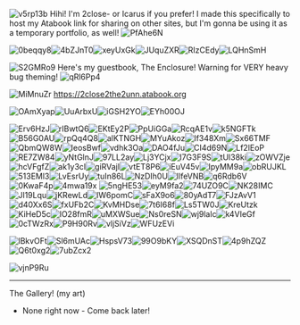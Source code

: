 ![v5rp13b](https://github.com/user-attachments/assets/105f83f9-3a28-4cc4-8fa2-9a16a4d07bec) Hihi! I'm 2close- or Icarus if you prefer! I made this specifically to host my Atabook link for sharing on other sites, but I'm gonna be using it as a temporary portfolio, as well! ![PfAhe6N](https://github.com/user-attachments/assets/cac9bc6c-b645-446c-bb94-9499316f2066)

![0beqqy8](https://github.com/user-attachments/assets/99d766f0-31b3-4d02-a744-b9035218641a)![4bZJnT0](https://github.com/user-attachments/assets/ad129b08-2e4e-4f05-a4d1-d683d52c78c7)![xeyUxGk](https://github.com/user-attachments/assets/9b2a80b5-3b1a-495e-a619-d77824da21d0)![JUquZXR](https://github.com/user-attachments/assets/fcaa2ce8-5e20-43c2-a4bf-1b0a1aa752e3)![RIzCEdy](https://github.com/user-attachments/assets/697eb76d-92d7-4601-ad62-9a857168667d)![LQHnSmH](https://github.com/user-attachments/assets/05185b65-c70c-47d6-8fce-f1853d0584b5)

![S2GMRo9](https://github.com/user-attachments/assets/ab6fae40-ad55-43aa-bf6b-9a91ce230a20) Here's my guestbook, The Enclosure! Warning for VERY heavy bug theming! ![qRl6Pp4](https://github.com/user-attachments/assets/54ff4449-4cf6-4591-bda6-cf72af138ccc)

![MiMnuZr](https://github.com/user-attachments/assets/d00fb303-959d-4c55-92f9-90058af45e4d) https://2close2the2unn.atabook.org

![OAmXyap](https://github.com/user-attachments/assets/829e2201-e8b3-4d3b-9c99-61169dd500d1)![UuArbxU](https://github.com/user-attachments/assets/148592c3-d012-4cd8-b3ae-e8b2f751520c)![iGSH2YO](https://github.com/user-attachments/assets/b05a8abc-45fc-4d13-a562-6c25404cd714)![EYh00OJ](https://github.com/user-attachments/assets/862d4f1a-6659-4da4-a662-58e160c48967)

![Erv6HzJ](https://github.com/user-attachments/assets/a3264fae-8ec9-4455-ba47-66d269adcc19)![rIBwtQ6](https://github.com/user-attachments/assets/684f5145-ae71-48b5-9cef-5b779582e452)![EKtEy2P](https://github.com/user-attachments/assets/aa49a227-7246-41bf-9bee-4963fa4dd569)![PpUiGGa](https://github.com/user-attachments/assets/c37ed2aa-2c96-4465-9cd1-629a73291222)![RcqAE1v](https://github.com/user-attachments/assets/5eee3182-2978-49fb-971d-73cf632f80b8)![k5NGFTk](https://github.com/user-attachments/assets/14ea6e6a-cf78-4fb9-9a28-a305b0d643f5)![B56G0AU](https://github.com/user-attachments/assets/0842e115-cb0e-4f58-9172-491c0de40a76)![rpQq4Q8](https://github.com/user-attachments/assets/9ef780f6-f792-413f-8e0a-26718d97e654)![alKTNGH](https://github.com/user-attachments/assets/4fe54ec3-3467-4dc2-810f-cc43d4be8351)![MYuAkoz](https://github.com/user-attachments/assets/e864cc41-d77e-44ec-8858-e03e0ebbbacf)![If348Xm](https://github.com/user-attachments/assets/c19a79c2-ffb2-41e3-b2ac-a1fa14fba078)![Sx66TMF](https://github.com/user-attachments/assets/593be05f-ed04-4498-9c5e-34ab705de19d)![QbmQW8W](https://github.com/user-attachments/assets/2b19adf1-4122-432b-a5bd-47a023fa0ba7)![IeosBwf](https://github.com/user-attachments/assets/b97d8cb6-9121-4a12-9ff7-f37fe6fc58b2)![vdhk3Oa](https://github.com/user-attachments/assets/0c84def9-e978-4e13-b34c-f13027a2ed8c)![DAO4fJu](https://github.com/user-attachments/assets/d05bddda-c808-4d4f-9785-d26ac946f495)![CI4d69N](https://github.com/user-attachments/assets/d79304bd-9521-4dd3-9046-9f43b57aa437)![Lf2lEoP](https://github.com/user-attachments/assets/e8db6da2-cb6c-45a3-bc7b-814d8ae94285)![RE7ZW84](https://github.com/user-attachments/assets/201f39df-8fef-42e9-8bc1-0f06793531e7)![yNtGlnJ](https://github.com/user-attachments/assets/c2497230-4d92-42dd-932e-609e7b81276c)![97LL2ay](https://github.com/user-attachments/assets/402eb337-3891-487a-839d-66c053e848c0)![Lj3YCjx](https://github.com/user-attachments/assets/0f779760-eb78-478c-8423-c147d26a1812)![l7G3F9S](https://github.com/user-attachments/assets/3303c10f-ded9-453e-a401-afdff8e60a47)![tUl38ki](https://github.com/user-attachments/assets/6e640ed6-469c-4814-a554-82fc06fe9ec1)![zOWVZje](https://github.com/user-attachments/assets/83f7209d-fb12-4b16-b824-18a29e75f862)![hcVFgfZ](https://github.com/user-attachments/assets/6c94a124-be14-4380-b423-9c3f50b6f113)![ak1y3cI](https://github.com/user-attachments/assets/b9aab3d2-d26f-4b2c-a81e-690a57f78623)![giRVajI](https://github.com/user-attachments/assets/7048029e-1b8a-4d32-a425-dc3cdc13529b)![vtET8P6](https://github.com/user-attachments/assets/85005315-6c57-422e-8adb-23acff47ed50)![iEuV45v](https://github.com/user-attachments/assets/604a9986-8b94-4c33-9f10-e0eda10f3036)![IpyMM9a](https://github.com/user-attachments/assets/bef23e5a-d24a-4074-b142-894e4e985c72)![obRUJKL](https://github.com/user-attachments/assets/2e9c63c0-63bd-46d5-8e42-0353cf7623bc)![513EMl3](https://github.com/user-attachments/assets/84b3e737-d987-4559-a383-437c6c0dc6e5)![LvEsrUy](https://github.com/user-attachments/assets/b580269d-a1e3-4bcf-ad09-8ce0cdbaeeda)![tuIn86L](https://github.com/user-attachments/assets/efa0079f-6154-4b22-a1d0-806c7ffb705d)![NzDIh0U](https://github.com/user-attachments/assets/29203e3f-4e7f-498a-b1a9-be8f2455df31)![llfeVNB](https://github.com/user-attachments/assets/f7017883-9e0e-4311-8ba4-885537db8867)![q6Rdb6V](https://github.com/user-attachments/assets/117dce52-f962-4995-82c0-ae099207819c)![0KwaF4p](https://github.com/user-attachments/assets/6ab89bcf-cea6-4db6-a72e-f594c1c3d813)![4mwa19x](https://github.com/user-attachments/assets/ddbbf190-b642-4567-9410-0176504e6fb3)
![5ngHE53](https://github.com/user-attachments/assets/999898e7-1997-4d71-a7a8-1e5d5a2eb826)![eyM9fa2](https://github.com/user-attachments/assets/e2116059-d193-4347-b048-ed74971afa8f)![74UZO9C](https://github.com/user-attachments/assets/8b2048fa-cc0a-4b4b-b00c-61fe1c1e5d9f)![NK28IMC](https://github.com/user-attachments/assets/8c6f91ee-b021-4e48-a8de-9ec8763e909c)![Jl19Lqu](https://github.com/user-attachments/assets/3cb7d9d7-1198-427d-a61b-ad56008c8493)![jKRewLd](https://github.com/user-attachments/assets/7a3b51a2-e8ea-4bea-831e-8932be096df5)![IW6pomC](https://github.com/user-attachments/assets/7208ddf0-58d5-4f12-9cca-f0a1a7189b72)![sFaX9o6](https://github.com/user-attachments/assets/8db6faaf-d960-46e6-a791-ada3c6b2a7da)![80yAdT7](https://github.com/user-attachments/assets/ac4c68e8-7e4c-4ce6-82f4-09453e1ba691)![FJzAvV1](https://github.com/user-attachments/assets/5685ded9-e469-4159-aa00-ca82470d5d52)![d40Xx6S](https://github.com/user-attachments/assets/8bff9e5c-44cd-4c27-b2c0-8175d4b553f1)![fxUFb2C](https://github.com/user-attachments/assets/3943b36f-443b-47ec-9809-e3d4f6d942a4)![KvMHDse](https://github.com/user-attachments/assets/2bf48244-baff-47f1-b1a0-fa0cd88805a8)![7t6I68f](https://github.com/user-attachments/assets/0ce01a92-94c0-428d-ad6a-58af6e4a8153)![Ls5TW0J](https://github.com/user-attachments/assets/e3227957-533a-44d3-93c3-abac26d43bed)![KreUtzk](https://github.com/user-attachments/assets/7391992e-87e3-468b-bf2a-4a17e5b11bdd)![KiHeD5c](https://github.com/user-attachments/assets/18c00ad3-dd06-43ca-a29f-fde8d3374960)![lO28fmR](https://github.com/user-attachments/assets/fd873376-3837-4bf8-aa1c-72585bcbee5e)![uMXWSue](https://github.com/user-attachments/assets/51ab9e38-a9e1-436a-ae7a-b166d3c291ec)![Ns0reSN](https://github.com/user-attachments/assets/5624eb5d-4640-4175-8fcc-fe88b16c9eb9)![wj9lalc](https://github.com/user-attachments/assets/ebb86574-c08a-4726-a9e3-4644edcd736a)![k4VIeGf](https://github.com/user-attachments/assets/86e25d1c-805d-417f-b437-b6ad56ad9e0e)![0cTWzRx](https://github.com/user-attachments/assets/96df097e-dffc-403a-ad36-ebe7d880b7c8)![P9H90Rv](https://github.com/user-attachments/assets/23703e42-409c-4f05-a1fe-1215c419f748)![vljSiVz](https://github.com/user-attachments/assets/505c07f7-257a-4fdb-ab4c-4819da3a4913)![WFUzEVi](https://github.com/user-attachments/assets/240052ae-6f89-476c-bcae-f70c6e91b3df)

![lBkvOFt](https://github.com/user-attachments/assets/876e1710-953b-4396-bad2-84fb775466a6)![Sl6mUAc](https://github.com/user-attachments/assets/fa944f4b-067d-410f-a55d-e7273a60b055)![HspsV73](https://github.com/user-attachments/assets/9bf391dc-be3d-42a9-a861-cab428b2ab75)![99O9bKY](https://github.com/user-attachments/assets/c2f527ab-ee4c-4a61-931f-fedd5814b5ca)![XSQDnST](https://github.com/user-attachments/assets/cad04307-380a-4757-8b9d-f201b6b6bd4e)![4p9hZQZ](https://github.com/user-attachments/assets/846763fb-774b-4827-895e-aabe216b3de4)![Q6t0xg2](https://github.com/user-attachments/assets/0e704cad-3021-4e2c-b769-658b22658a73)![7ubZcx2](https://github.com/user-attachments/assets/742773c4-180f-4fc2-8ae5-e91364bed3b0)


![vjnP9Ru](https://github.com/user-attachments/assets/437c31c3-b0a7-4f84-b833-84f87c98792d)
______________________
The Gallery!
(my art)
- None right now - Come back later!
